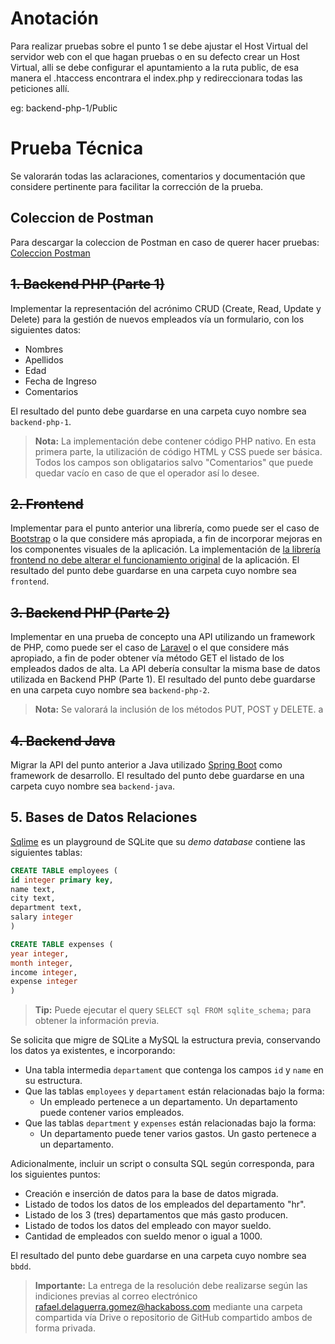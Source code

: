 # Anotación

Para realizar pruebas sobre el punto 1 se debe ajustar el Host Virtual del servidor web con el que hagan pruebas o en su defecto crear un Host Virtual, alli se debe configurar el apuntamiento a la ruta public, de esa manera el .htaccess encontrara el index.php y redireccionara todas las peticiones allí.

eg: backend-php-1/Public

# Prueba Técnica

Se valorarán todas las aclaraciones, comentarios y documentación que considere pertinente para facilitar la corrección de la prueba.

## Coleccion de Postman
Para descargar la coleccion de Postman en caso de querer hacer pruebas: [Coleccion Postman](https://1drv.ms/f/s!AvEt0ZAwJwYv8fkqJsGX1lO47ks1xQ?e=7iQvfh)

## ~~1. Backend PHP (Parte 1)~~

Implementar la representación del acrónimo CRUD (Create, Read, Update y Delete) para la gestión de nuevos empleados vía un formulario, con los siguientes datos:

- Nombres
- Apellidos
- Edad
- Fecha de Ingreso
- Comentarios

El resultado del punto debe guardarse en una carpeta cuyo nombre sea `backend-php-1`.

> **Nota:** La implementación debe contener código PHP nativo. En esta primera parte, la utilización de código HTML y CSS puede ser básica. Todos los campos son obligatarios salvo "Comentarios" que puede quedar vacío en caso de que el operador así lo desee.  

## ~~2. Frontend~~

Implementar para el punto anterior una librerí­a, como puede ser el caso de [Bootstrap](https://getbootstrap.com/) o la que considere más apropiada, a fin de incorporar mejoras en los componentes visuales de la aplicación. La implementación de <u>la librería frontend no debe alterar el funcionamiento original</u> de la aplicación. El resultado del punto debe guardarse en una carpeta cuyo nombre sea `frontend`. 

## ~~3. Backend PHP (Parte 2)~~

Implementar en una prueba de concepto una API utilizando un framework de PHP, como puede ser el caso de [Laravel](https://laravel.com/) o el que considere más apropiado, a fin de poder obtener vía método GET el listado de los empleados dados de alta. La API debería consultar la misma base de datos utilizada en Backend PHP (Parte 1). El resultado del punto debe guardarse en una carpeta cuyo nombre sea `backend-php-2`.

> **Nota:** Se valorará la inclusión de los métodos PUT, POST y DELETE.
a
## ~~4. Backend Java~~

Migrar la API del punto anterior a Java utilizado [Spring Boot](https://spring.io/projects/spring-boot) como framework de desarrollo. El resultado del punto debe guardarse en una carpeta cuyo nombre sea `backend-java`.

## 5. Bases de Datos Relaciones

[Sqlime](https://sqlime.org/) es un playground de SQLite que su *demo database* contiene las siguientes tablas:

```sql
CREATE TABLE employees (
id integer primary key,
name text,
city text,
department text,
salary integer
)

CREATE TABLE expenses (
year integer,
month integer,
income integer,
expense integer
)
```

> **Tip:** Puede ejecutar el query `SELECT sql FROM sqlite_schema;` para obtener la información previa.

Se solicita que migre de SQLite a MySQL la estructura previa, conservando los datos ya existentes, e incorporando:

- Una tabla intermedia `departament` que contenga los campos `id` y `name` en su estructura.
- Que las tablas `employees` y `departament` están relacionadas bajo la forma:
    - Un empleado pertenece a un departamento. Un departamento puede contener varios empleados.
- Que las tablas `department` y `expenses` están relacionadas bajo la forma:
    - Un departamento puede tener varios gastos. Un gasto pertenece a un departamento.

Adicionalmente, incluir un script o consulta SQL según corresponda, para los siguientes puntos:

- Creación e inserción de datos para la base de datos migrada.
- Listado de todos los datos de los empleados del departamento "hr".
- Listado de los 3 (tres) departamentos que más gasto producen.
- Listado de todos los datos del empleado con mayor sueldo.
- Cantidad de empleados con sueldo menor o igual a 1000.

El resultado del punto debe guardarse en una carpeta cuyo nombre sea `bbdd`.

> **Importante:** La entrega de la resolución debe realizarse según las indiciones previas al correo electrónico rafael.delaguerra.gomez@hackaboss.com mediante una carpeta compartida ví­a Drive o repositorio de GitHub compartido ambos de forma privada.
